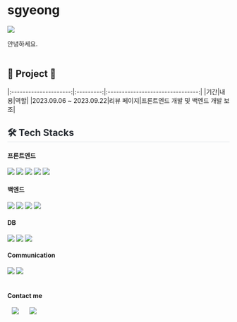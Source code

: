 # sgyeong
<img src="https://capsule-render.vercel.app/api?type=waving&color=lightgreen&height=200&section=header&text=SG Github&fontSize=90" />


안녕하세요.  <br><br>


<h2> 💜 Project 💜 </h2>
|:---------------------:|:---------:|:--------------------------------:| 
|기간|내용|역할| 
|2023.09.06 ~ 2023.09.22|리뷰 페이지|프론트엔드 개발 및 백엔드 개발 보조| 


<h2 style="border-bottom: 1px solid #d8dee4; color: #282d33;"> 🛠️ Tech Stacks </h2>

<div><h4>프론트엔드</h4>
    <img src="https://img.shields.io/badge/Bootstrap-7952B3?style=flat&logo=Bootstrap&logoColor=white">
    <img src="https://img.shields.io/badge/HTML5-E34F26?style=flat&logo=HTML5&logoColor=white">
    <img src="https://img.shields.io/badge/CSS3-1572B6?style=flat&logo=CSS3&logoColor=white">
    <img src="https://img.shields.io/badge/jQuery-0769AD?style=flat&logo=jQuery&logoColor=white">
    <img src="https://img.shields.io/badge/Javascript-F7DF1E?style=flat&logo=Javascript&logoColor=white">
</div>

<div><h4>백엔드</h4>
  <img src="https://img.shields.io/badge/Java-007396?style=flat&logo=Java&logoColor=white">
  <img src="https://img.shields.io/badge/JSP-007396?style=flat&logo=Java&logoColor=white">
  <img src="https://img.shields.io/badge/Apache%20Tomcat-F8DC75? 
  style=flat&logo=Apache%20Tomcat&logoColor=white">
  <img src="https://img.shields.io/badge/spring-6DB33F?style=for-the-      
  badge&logo=spring&logoColor=white"> 
</div>

<div><h4>DB</h4>
  <img src="https://img.shields.io/badge/MySQL-4479A1?style=flat&logo=MySQL&logoColor=white">
  <img src="https://img.shields.io/badge/AWS-232F3E?style=flat&logo=AWS&logoColor=white">
 <img src="https://img.shields.io/badge/oracle-F80000?style=for-the-badge&logo=oracle&logoColor=white"> 
</div>

<div><h4>Communication</h4>
  <img src="https://img.shields.io/badge/Github-181717?style=flat&logo=Github&logoColor=white">
  <img src="https://img.shields.io/badge/Discord-5865F2?style=flat&logo=Github&logoColor=white">
</div><br>

<div><h4>Contact me</h4>
<a href="https://project-sg.tistory.com/">
  <img src="http://img.shields.io/badge/-Tech%20Blog-655ced?style=flat&logo=github&link=https://project-sg.tistory.com/"
 style="height : auto; margin-left : 10px; margin-right : 10px;"/></a> 
  
<a href="mailto:sgyeong0711@gmail.com">
<img src="https://img.shields.io/badge/Gmail-d14836?style=flat-square&logo=Gmail&logoColor=white&link=mailto:sgyeong0711@gmail.com" 
  style="height : auto; margin-left : 10px; margin-right : 10px;"/></a>






